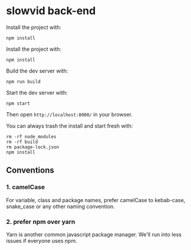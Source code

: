 # slowvid back-end 

Install the project with:

```
npm install
```

Install the project with:

```
npm install
```

Build the dev server with:

```
npm run build
```

Start the dev server with:

```
npm start
```

Then open `http://localhost:8000/` in your browser.

You can always trash the install and start fresh with:

```
rm -rf node_modules
rm -rf build
rm package-lock.json
npm install
```


## Conventions

### 1. camelCase

For variable, class and package names, prefer camelCase to kebab-case, snake_case or any other naming convention. 


### 2. prefer npm over yarn

Yarn is another common javascript package manager. 
We'll run into less issues if everyone uses npm.
